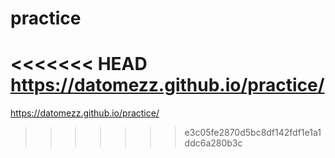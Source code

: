 # practice
<<<<<<< HEAD
https://datomezz.github.io/practice/
=======

https://datomezz.github.io/practice/
>>>>>>> e3c05fe2870d5bc8df142fdf1e1a1ddc6a280b3c
